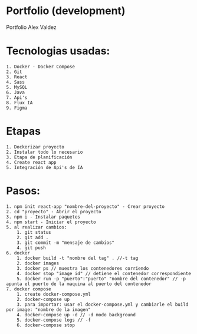 # Portfolio (development)

Portfolio Alex Valdez 

# Tecnologias usadas: 
    1. Docker - Docker Compose
    2. Git
    3. React
    4. Sass
    5. MySQL
    6. Java
    7. Api's
    8. Flux IA
    9. Figma

# Etapas   
    1. Dockerizar proyecto
    2. Instalar todo lo necesario
    3. Etapa de planificación
    4. Create react app
    5. Integración de Api's de IA


# Pasos:

    1. npm init react-app "nombre-del-proyecto" - Crear proyecto
    2. cd "proyecto" - Abrir el proyecto
    3. npm i - Instalar paquetes
    4. npm start - Iniciar el proyecto
    5. al realizar cambios:
        1. git status
        2. git add .
        3. git commit -m "mensaje de cambios"
        4. git push
    6. docker
        1. docker build -t "nombre del tag" . //-t tag
        2. docker images
        3. docker ps // muestra los contenedores corriendo
        4. docker stop "image id" // detiene el contenedor correspondiente
        5. docker run -p "puerto":"puerto" "nombre del contenedor" // -p apunta el puerto de la maquina al puerto del contenedor
    7. docker compose
        1. create docker-compose.yml
        2. docker-compose up 
        3. para importar: usar el docker-compose.yml y cambiarle el build por image: "nombre de la imagen"
        4. docker-compose up -d // -d modo background
        5. docker-compose logs // -f
        6. docker-compose stop